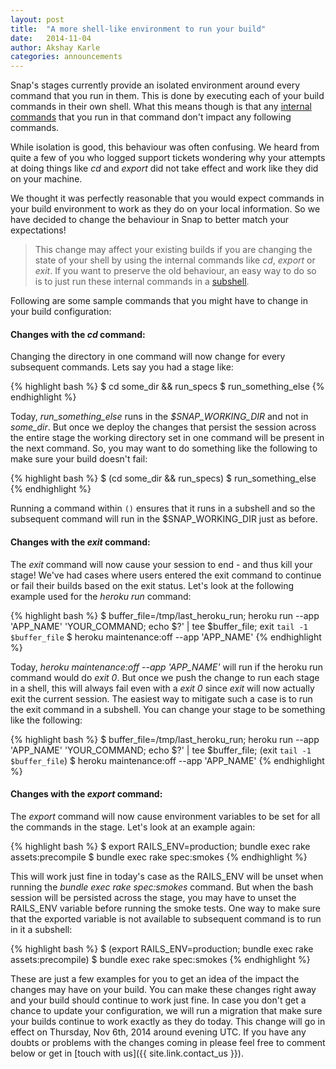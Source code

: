 ```yaml
---
layout: post
title:  "A more shell-like environment to run your build"
date:   2014-11-04
author: Akshay Karle
categories: announcements
---
```


Snap's stages currently provide an isolated environment around every command that you run in them. This is done by executing each of your build commands in their own shell. What this means though is that any [internal commands](http://www.gnu.org/software/bash/manual/html_node/Bourne-Shell-Builtins.html#Bourne-Shell-Builtins) that you run in that command don't impact any following commands. 

While isolation is good, this behaviour was often confusing. We heard from quite a few of you who logged support tickets wondering why your attempts at doing things like *cd* and *export* did not take effect and work like they did on your machine. 

We thought it was perfectly reasonable that you would expect commands in your build environment to work as they do on your local information. So we have decided to change the behaviour in Snap to better match your expectations!

> This change may affect your existing builds if you are changing the state of your shell by using the internal commands like *cd*, *export* or *exit*. If you want to preserve the old behaviour, an easy way to do so is to just run these internal commands in a [subshell](http://www.gnu.org/software/bash/manual/html_node/Command-Grouping.html).

Following are some sample commands that you might have to change in your build configuration:

#### Changes with the *cd* command:

Changing the directory in one command will now change for every subsequent commands. Lets say you had a stage like:

{% highlight bash %}
$ cd some_dir && run_specs
$ run_something_else
{% endhighlight %}

Today, *run_something_else* runs in the *$SNAP_WORKING_DIR* and not in *some_dir*. But once we deploy the changes that persist the session across the entire stage the working directory set in one command will be present in the next command. So, you may want to do something like the following to make sure your build doesn't fail:

{% highlight bash %}
$ (cd some_dir && run_specs)
$ run_something_else
{% endhighlight %}

Running a command within `()` ensures that it runs in a subshell and so the subsequent command will run in the $SNAP_WORKING_DIR just as before.

#### Changes with the *exit* command:

The *exit* command will now cause your session to end - and thus kill your stage! We've had cases where users entered the exit command to continue or fail their builds based on the exit status. Let's look at the following example used for the *heroku run* command:

{% highlight bash %}
$ buffer_file=/tmp/last_heroku_run; heroku run --app 'APP_NAME' 'YOUR_COMMAND; echo $?' | tee $buffer_file; exit `tail -1 $buffer_file`
$ heroku maintenance:off --app 'APP_NAME'
{% endhighlight %}

Today, *heroku maintenance:off --app 'APP_NAME'* will run if the heroku run command would do *exit 0*. But once we push the change to run each stage in a shell, this will always fail even with a *exit 0* since *exit* will now actually exit the current session. The easiest way to mitigate such a case is to run the exit command in a subshell. You can change your stage to be something like the following:
 
{% highlight bash %}
$ buffer_file=/tmp/last_heroku_run; heroku run --app 'APP_NAME' 'YOUR_COMMAND; echo $?' | tee $buffer_file; (exit `tail -1 $buffer_file`)
$ heroku maintenance:off --app 'APP_NAME'
{% endhighlight %}

#### Changes with the *export* command:

The *export* command will now cause environment variables to be set for all the commands in the stage. Let's look at an example again:

{% highlight bash %}
$ export RAILS_ENV=production; bundle exec rake assets:precompile
$ bundle exec rake spec:smokes
{% endhighlight %}

This will work just fine in today's case as the RAILS_ENV will be unset when running the *bundle exec rake spec:smokes* command. But when the bash session will be persisted across the stage, you may have to unset the RAILS_ENV variable before running the smoke tests. One way to make sure that the exported variable is not available to subsequent command is to run in it a subshell:

{% highlight bash %}
$ (export RAILS_ENV=production; bundle exec rake assets:precompile)
$ bundle exec rake spec:smokes
{% endhighlight %}

These are just a few examples for you to get an idea of the impact the changes may have on your build. You can make these changes right away and your build should continue to work just fine. In case you don't get a chance to update your configuration, we will run a migration that make sure your builds continue to work exactly as they do today. This change will go in effect on Thursday, Nov 6th, 2014 around evening UTC. If you have any doubts or problems with the changes coming in please feel free to comment below or get in [touch with us]({{ site.link.contact_us }}).
